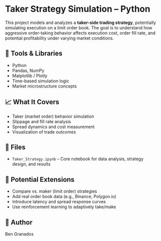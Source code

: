 # Taker Strategy Simulation – Python

This project models and analyzes a **taker-side trading strategy**, potentially simulating execution on a limit order book. The goal is to understand how aggressive order-taking behavior affects execution cost, order fill rate, and potential profitability under varying market conditions.

## 🔧 Tools & Libraries
- Python  
- Pandas, NumPy  
- Matplotlib / Plotly  
- Time-based simulation logic  
- Market microstructure concepts

## 📈 What It Covers
- Taker (market order) behavior simulation  
- Slippage and fill rate analysis  
- Spread dynamics and cost measurement  
- Visualization of trade outcomes

## 📂 Files
- `Taker_Strategy.ipynb` – Core notebook for data analysis, strategy design, and results

## 📌 Potential Extensions
- Compare vs. maker (limit order) strategies  
- Add real order book data (e.g., Binance, Polygon.io)  
- Introduce latency and spread response curves  
- Use reinforcement learning to adaptively take/make

## 👤 Author
Ben Granados

